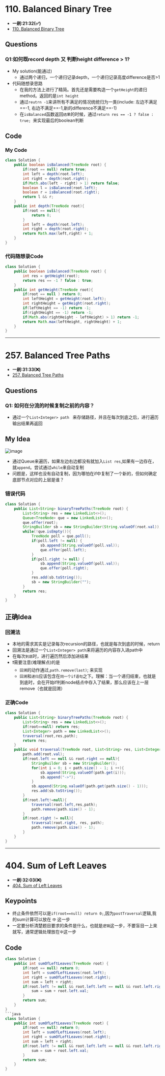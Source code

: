 # 110. Balanced Binary Tree
* **一刷:21:32(✅)**
* [110. Balanced Binary Tree](https://leetcode.com/problems/balanced-binary-tree/description/)
## Questions
### Q1:如何既record depth 又 判断height difference > 1?
* My solution(能通过)
  * 通过两个递归，一个递归记录depth，一个递归记录高度difference是否>1
* 代码随想录思路
  * 在我的方法上进行了精简。首先还是需要构造一个`getHeight`的递归method。返回的是`int height`
  * 通过`reutrn -1`来讲所有不满足的情况统统归为一类(include: 左边不满足==-1, 右边不满足==-1,新的difference不满足==-1)
  * 在`isBalanced`函数返回`结果`的时候，通过`return res == -1 ? false : true; `来实现最后的boolean判断
## Code
### My Code
```java
class Solution {
    public boolean isBalanced(TreeNode root) {
        if(root == null) return true;
        int left = depth(root.left);
        int right = depth(root.right);
        if(Math.abs(left - right) > 1) return false;
        boolean l = isBalanced(root.left);
        boolean r = isBalanced(root.right);
        return l && r;
    }
    public int depth(TreeNode root){
        if(root == null){
            return 0;
        }
        int left = depth(root.left);
        int right = depth(root.right);
        return Math.max(left,right) + 1;
    }
}
```
### 代码随想录Code
```java
class Solution {
    public boolean isBalanced(TreeNode root) {
        int res = getHeight(root);
        return res == -1 ? false : true;
    }
    public int getHeight(TreeNode root){
        if(root == null ) return 0;
        int leftHeight = getHeight(root.left);
        int rightHeight = getHeight(root.right);
        if(leftHeight == -1) return -1;
        if(rightHeight == -1) return -1;
        if(Math.abs(rightHeight - leftHeight) > 1) return -1;
        return Math.max(leftHeight, rightHeight) + 1;
    }
}
```
***
# 257. Balanced Tree Paths
* **一刷:31:33(❌)**
* [257. Balanced Tree Paths](https://leetcode.com/problems/binary-tree-paths/)
## Questions
### Q1: 如何在分流的时候复制之前的内容？
* 通过一个`List<Integer> path ` 来存储路径，并且在每次到底之后，进行遍历输出结果再返回
## My Idea
![image](https://github.com/TomasZhu0321/LeetCode_Algorithm/blob/main/Chapter6_Tree/img/257_1.jpeg)
* 通过Queue来遍历，如果左边右边都没有就加入`List res`,如果有一边存在，就`append`。尝试通过`while`来自动复制
* 问题是，这样也没有自动复制，因为哪怕在if中复制了一个新的，但如何确定底部节点对应的上层是谁？
### 错误代码
```java
class Solution {
    public List<String> binaryTreePaths(TreeNode root) {
        List<String> res = new LinkedList<>();
        Queue<TreeNode> que = new LinkedList<>();
        que.offer(root);
        StringBuilder sb = new StringBuilder(String.valueOf(root.val));
        while(!que.isEmpty()){
            TreeNode poll = que.poll();
            if(poll.left != null) {
                sb.append(String.valueOf(poll.val));
                que.offer(poll.left);
            }
            if(poll.right != null) {
                sb.append(String.valueOf(poll.val));
                que.offer(poll.right);
            }
            res.add(sb.toString());
            sb = new StringBuilder("");
        }
        return res;
    }
}
```
## 正确Idea
### **回溯法**
* 本地的需求其实是记录每次recursion的路径，也就是每次到底的时候，return
* 回溯法是通过一个`List<Integer> path`来将遍历的内容存入进path中
* 在每次`到底`时，进行遍历然后添加进结果
* ❗️需要注意(难理解点)的是
  * `回溯`的动作通过,`path.remove(last)`; 来实现
  * `回溯`和`递归`应该包含在`同一个if语句`之下。理解：当一个递归结束，也就是到底时，会在开始if判断node结点中存入了结果，那么应该在上一层remove（也就是回溯）
### 正确Code
```java
class Solution {
    public List<String> binaryTreePaths(TreeNode root) {
        List<String> res = new LinkedList<>();
        if(root==null) return res;
        List<Integer> path = new LinkedList<>();
        traversal(root,res,path);
        return res;
    }
    public void traversal(TreeNode root, List<String> res, List<Integer>path){
        path.add(root.val);
        if(root.left == null && root.right == null){
            StringBuilder sb = new StringBuilder();
            for(int i = 0; i < path.size() - 1; i ++){
                sb.append(String.valueOf(path.get(i)));
                sb.append("->");
            }
            sb.append(String.valueOf(path.get(path.size() - 1)));
            res.add(sb.toString());
        }
        if(root.left!=null){
            traversal(root.left,res,path);
            path.remove(path.size() - 1);
        }
        if(root.right != null){
            traversal(root.right, res, path);
            path.remove(path.size() - 1);
        }
    }
}
```
***
# 404. Sum of Left Leaves
* **一刷:32:03(❌)**
* [404. Sum of Left Leaves](https://leetcode.com/problems/sum-of-left-leaves/description/)

## Keypoints
* 终止条件依然可以是`if(root==null) return 0;`,因为`postTraversal`逻辑,我的sum计算可以放在 `中` 这一步
* 一定要分析清楚题目要求的条件是什么，也就是`逻辑`这一步，不要盲目一上来就写，通常逻辑处理放在`中`这一步

## Code
```java
class Solution {
    public int sumOfLeftLeaves(TreeNode root) {
        if(root == null) return 0;
        int left = sumOfLeftLeaves(root.left);
        int right = sumOfLeftLeaves(root.right);
        int sum = left + right;
        if(root.left != null && root.left.left == null && root.left.right == null){
            sum = sum + root.left.val;
        }
        return sum;       
    }
}
```java
class Solution {
    public int sumOfLeftLeaves(TreeNode root) {
        if(root == null) return 0;
        int left = sumOfLeftLeaves(root.left);
        int right = sumOfLeftLeaves(root.right);
        int sum = left + right;
        if(root.left != null && root.left.left == null && root.left.right == null){
            sum = sum + root.left.val;
        }
        return sum;       
    }
}
```
